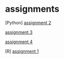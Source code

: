 # assignments
[Python]
[assignment 2](https://github.com/fleurdeloijer/assignments/blob/master/assignment2%20(2).ipynb)

[assignment 3](https://github.com/fleurdeloijer/assignments/blob/master/assignment3.ipynb)

[assignment 4](https://github.com/fleurdeloijer/assignments/blob/master/assignment4%20(1).ipynb)

[R]
[assignment 1](https://github.com/fleurdeloijer/assignments/blob/master/Graded_assignment1.ipynb)
